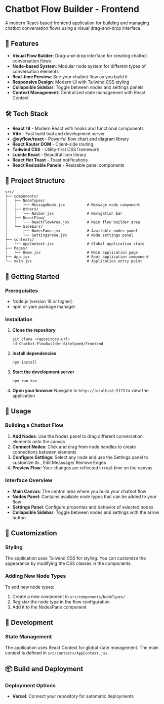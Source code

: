 # Chatbot Flow Builder - Frontend

A modern React-based frontend application for building and managing chatbot conversation flows using a visual drag-and-drop interface.

## 🚀 Features

- **Visual Flow Builder**: Drag-and-drop interface for creating chatbot conversation flows
- **Node-based System**: Modular node system for different types of conversation elements
- **Real-time Preview**: See your chatbot flow as you build it
- **Responsive Design**: Modern UI with Tailwind CSS styling
- **Collapsible Sidebar**: Toggle between nodes and settings panels
- **Context Management**: Centralized state management with React Context

## 🛠️ Tech Stack

- **React 18** - Modern React with hooks and functional components
- **Vite** - Fast build tool and development server
- **@xyflow/react** - Powerful flow chart and diagram library
- **React Router DOM** - Client-side routing
- **Tailwind CSS** - Utility-first CSS framework
- **Lucide React** - Beautiful icon library
- **React Hot Toast** - Toast notifications
- **React Resizable Panels** - Resizable panel components

## 📁 Project Structure

```
src/
├── components/
│   ├── NodeTypes/
│   │   └── MessageNode.jsx          # Message node component
│   ├── Others/
│   │   └── Navbar.jsx               # Navigation bar
│   ├── ReactFlow/
│   │   └── ReactFlowArea.jsx        # Main flow builder area
│   └── Sidebars/
│       ├── NodesPane.jsx            # Available nodes panel
│       └── SettingsPane.jsx         # Node settings panel
├── contexts/
│   └── AppContext.jsx               # Global application state
├── Pages/
│   └── Home.jsx                     # Main application page
├── App.jsx                          # Root application component
└── main.jsx                         # Application entry point
```

## 🚀 Getting Started

### Prerequisites

- Node.js (version 16 or higher)
- npm or yarn package manager

### Installation

1. **Clone the repository**
   ```bash
   git clone <repository-url>
   cd Chatbot-FlowBuilder-BiteSpeed/frontend
   ```

2. **Install dependencies**
   ```bash
   npm install
   ```

3. **Start the development server**
   ```bash
   npm run dev
   ```

4. **Open your browser**
   Navigate to `http://localhost:5173` to view the application


## 🎯 Usage

### Building a Chatbot Flow

1. **Add Nodes**: Use the Nodes panel to drag different conversation elements onto the canvas
2. **Connect Nodes**: Click and drag from node handles to create connections between elements
3. **Configure Settings**: Select any node and use the Settings panel to customize its , Edit Messsage/ Remove Edges
4. **Preview Flow**: Your changes are reflected in real-time on the canvas

### Interface Overview

- **Main Canvas**: The central area where you build your chatbot flow
- **Nodes Panel**: Contains available node types that can be added to your flow
- **Settings Panel**: Configure properties and behavior of selected nodes
- **Collapsible Sidebar**: Toggle between nodes and settings with the arrow button

## 🎨 Customization

### Styling
The application uses Tailwind CSS for styling. You can customize the appearance by modifying the CSS classes in the components.

### Adding New Node Types
To add new node types:
1. Create a new component in `src/components/NodeTypes/`
2. Register the node type in the flow configuration
3. Add it to the NodesPane component

## 🔧 Development

### State Management
The application uses React Context for global state management. The main context is defined in `src/contexts/AppContext.jsx`.

## 📦 Build and Deployment


### Deployment Options
- **Vercel**: Connect your repository for automatic deployments

